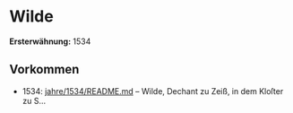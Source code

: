 # Wilde

**Ersterwähnung:** 1534

## Vorkommen
- 1534: [jahre/1534/README.md](../jahre/1534/README.md) – Wilde,
Dechant zu Zeiß, in dem Kloſter zu S...
